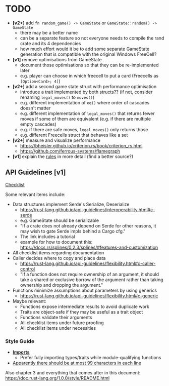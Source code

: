 # TODO

- **[v2+]** add `fn random_game() -> GameState` or `GameState::random() -> GameState`
    - there may be a better name
    - can be a separate feature so not everyone needs to compile the rand crate and its 4 dependencies
    - how much effort would it be to add some separate GameState generation that is compatible with the original Windows FreeCell?
- **[v1]** remove optimisations from GameState
    - document those optimisations so that they can be re-implemented later
    - e.g. player can choose in which freecell to put a card (Freecells as `[Option<Card>; 4]`)
- **[v2+]** add a second game state struct with performance optimisation
    - introduce a trait implemented by both structs?? (if not, consider renaming `legal_moves()` to `moves()`)
    - e.g. different implementation of `eq()` where order of cascades doesn't matter
    - e.g. different implementation of `legal_moves()` that returns fewer moves if some of them are equivalent (e.g. if there are multiple empty cascades)
    - e.g. if there are safe moves, `legal_moves()` only returns those
    - e.g. different Freecells struct that behaves like a set
- **[v2+]** measure and visualize performance
    - https://bheisler.github.io/criterion.rs/book/criterion_rs.html
    - https://github.com/ferrous-systems/flamegraph
- **[v1]** explain the [rules](README.md) in more detail (find a better source?)


## API Guidelines **[v1]**

[Checklist](https://rust-lang.github.io/api-guidelines/checklist.html)

Some relevant items include:

- Data structures implement Serde's Serialize, Deserialize
    - https://rust-lang.github.io/api-guidelines/interoperability.html#c-serde
    - e.g. GameState should be serializable
    - "If a crate does not already depend on Serde for other reasons, it may wish to gate Serde impls behind a Cargo cfg."
    - The link includes a tutorial
    - example for how to document this: https://docs.rs/splines/0.2.3/splines/#features-and-customization
- All checklist items regarding documentation
- Caller decides where to copy and place data
    - https://rust-lang.github.io/api-guidelines/flexibility.html#c-caller-control
    - "If a function does not require ownership of an argument, it should take a shared or exclusive borrow of the argument rather than taking ownership and dropping the argument."
- Functions minimize assumptions about parameters by using generics
    - https://rust-lang.github.io/api-guidelines/flexibility.html#c-generic
- Maybe relevant:
    - Functions expose intermediate results to avoid duplicate work
    - Traits are object-safe if they may be useful as a trait object
    - Functions validate their arguments
    - All checklist items under future proofing
    - All checklist items under necessities


### Style Guide

- [**Imports**](https://doc.rust-lang.org/1.0.0/style/style/imports.html)
    - Prefer fully importing types/traits while module-qualifying functions
- [Apparently there should be at most 99 characters in each line](https://doc.rust-lang.org/1.0.0/style/style/whitespace.html)

Also chapter 3 and everything that comes after in this document: https://doc.rust-lang.org/1.0.0/style/README.html
